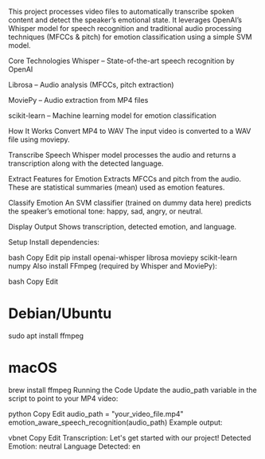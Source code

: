 This project processes video files to automatically transcribe spoken content and detect the speaker’s emotional state. It leverages OpenAI’s Whisper model for speech recognition and traditional audio processing techniques (MFCCs & pitch) for emotion classification using a simple SVM model.

Core Technologies
Whisper – State-of-the-art speech recognition by OpenAI

Librosa – Audio analysis (MFCCs, pitch extraction)

MoviePy – Audio extraction from MP4 files

scikit-learn – Machine learning model for emotion classification

How It Works
Convert MP4 to WAV
The input video is converted to a WAV file using moviepy.

Transcribe Speech
Whisper model processes the audio and returns a transcription along with the detected language.

Extract Features for Emotion
Extracts MFCCs and pitch from the audio. These are statistical summaries (mean) used as emotion features.

Classify Emotion
An SVM classifier (trained on dummy data here) predicts the speaker’s emotional tone: happy, sad, angry, or neutral.

Display Output
Shows transcription, detected emotion, and language.

Setup
Install dependencies:

bash
Copy
Edit
pip install openai-whisper librosa moviepy scikit-learn numpy
Also install FFmpeg (required by Whisper and MoviePy):

bash
Copy
Edit
# Debian/Ubuntu
sudo apt install ffmpeg

# macOS
brew install ffmpeg
Running the Code
Update the audio_path variable in the script to point to your MP4 video:

python
Copy
Edit
audio_path = "your_video_file.mp4"
emotion_aware_speech_recognition(audio_path)
Example output:

vbnet
Copy
Edit
Transcription: Let's get started with our project!
Detected Emotion: neutral
Language Detected: en
